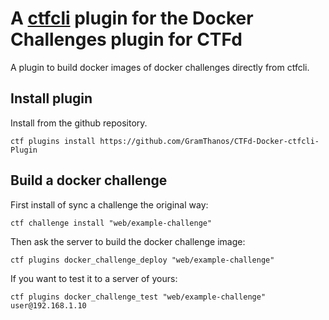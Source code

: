 # A [ctfcli](https://github.com/CTFd/ctfcli) plugin for the Docker Challenges plugin for CTFd

A plugin to build docker images of docker challenges directly from ctfcli.

## Install plugin

Install from the github repository.
```
ctf plugins install https://github.com/GramThanos/CTFd-Docker-ctfcli-Plugin
```

## Build a docker challenge

First install of sync a challenge the original way:
```
ctf challenge install "web/example-challenge"
```

Then ask the server to build the docker challenge image:
```
ctf plugins docker_challenge_deploy "web/example-challenge"
```

If you want to test it to a server of yours:
```
ctf plugins docker_challenge_test "web/example-challenge" user@192.168.1.10
```
